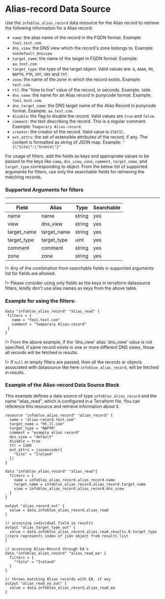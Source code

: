 # Alias-record Data Source

Use the `infoblox_alias_record` data resource for the Alias record to retrieve the following information for a Alias record:

* `name`: the alias name of the record in the FQDN format. Example: `foo1.test.com`
* `dns_view`: the DNS view which the record's zone belongs to. Example: `nondefault_dnsview`
* `target_name`: the name of the target in FQDN format. Example: `aa.test.com`
* `target_type`: the type of the target object. Valid values are: `A`, `AAAA`, `MX`, `NAPTR`, `PTR`, `SPF`, `SRV` and `TXT`.
* `zone`: the name of the zone in which the record exists. Example: `test.com`.
* `ttl`: the "time to live" value of the record, in seconds. Example: `3600`.
* `dns_name`: the name for an Alias record in punycode format. Example: `foo1.test.com`.
* `dns_target_name`: the DNS target name of the Alias Record in punycode format. Example: `aa.test.com`.
* `disable`: the flag to disable the record. Valid values are `true` and `false`.
* `comment`: the text describing the record. This is a regular comment. Example: `Temporary Alias-record`.
* `creator`: the creator of the record. Valid value is `STATIC`.
* `ext_attrs`: the set of extensible attributes of the record, if any. The content is formatted as string of JSON map. Example: `"{\"Site\":\"Greece\"}"`

For usage of filters, add the fields as keys and appropriate values to be passed to the keys like `name`, `dns_view`, `zone`, `comment`, `target_name`, and `target_type`  corresponding to object.
From the below list of supported arguments for filters,  use only the searchable fields for retrieving the matching records.

### Supported Arguments for filters

-----
| Field       | Alias       | Type   | Searchable |
|-------------|-------------|--------|------------|
| name        | name        | string | yes        |
| view        | dns_view    | string | yes        |
| target_name | target_name | string | yes        |
| target_type | target_type | uint   | yes        |
| comment     | comment     | string | yes        |
| zone        | zone        | string | yes        |

!> Any of the combination from searchable fields in supported arguments list for fields are allowed.

!> Please consider using only fields as the keys in terraform datasource filters, kindly don't use alias names as keys from the above table.

### Example for using the filters:
 ```hcl
data "infoblox_alias_record" "alias_read" {
  filters = {
    name = "foo1.test.com"
    comment = "Temporary Alias-record"
  }
}
 ```

!> From the above example, if the 'dns_view' alias 'dns_view' value is not specified, if same record exists in one or more different DNS views, those
all records will be fetched in results.

!> If `null` or empty filters are passed, then all the records or objects associated with datasource like here `infoblox_alias_record`, will be fetched in results.

### Example of the Alias-record Data Source Block

This example defines a data source of type `infoblox_alias_record` and the name "alias_read", which is configured in a Terraform file.
You can reference this resource and retrieve information about it.

```hcl
resource "infoblox_alias_record" "alias_record" {
  name = "alias-record.test.com"
  target_name = "hh.ll.com"
  target_type = "NAPTR"
  comment = "example alias record"
  dns_view = "default"
  disable = true
  ttl = 1200
  ext_attrs = jsonencode({
    "Site" = "Ireland"
  })
}

data "infoblox_alias_record" "alias_read"{
  filters = {
    name = infoblox_alias_record.alias_record.name
    target_name = infoblox_alias_record.alias_record.target_name
    view = infoblox_alias_record.alias_record.dns_view
  }
}

output "alias_record_out" {
  value = data.infoblox_alias_record.alias_read
}

// accessing individual field in results
output "alias_target_type_out" {
  value = data.infoblox_alias_record.alias_read.results.0.target_type //zero represents index of json object from results list
}

// accessing Alias-Record through EA's
data "infoblox_alias_record" "alias_read_ea" {
  filters = {
    "*Site" = "Ireland"
  }
}

// throws matching Alias records with EA, if any
output "alias_read_ea_out" {
  value = data.infoblox_alias_record.alias_read_ea
}
```
